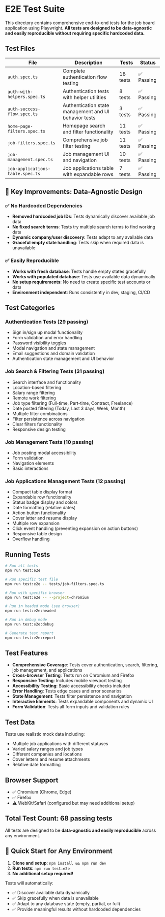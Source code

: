 # E2E Test Suite

This directory contains comprehensive end-to-end tests for the job board application using Playwright. **All tests are designed to be data-agnostic and easily reproducible without requiring specific hardcoded data.**

## Test Files

| File | Description | Tests | Status |
|------|-------------|-------|--------|
| `auth.spec.ts` | Complete authentication flow testing | 18 tests | ✅ Passing |
| `auth-with-helpers.spec.ts` | Authentication tests with helper utilities | 8 tests | ✅ Passing |
| `auth-success-flow.spec.ts` | Authentication state management and UI behavior tests | 3 tests | ✅ Passing |
| `home-page-filters.spec.ts` | Homepage search and filter functionality | 11 tests | ✅ Passing |
| `job-filters.spec.ts` | Comprehensive job filter testing | 11 tests | ✅ Passing |
| `job-management.spec.ts` | Job management UI and navigation | 10 tests | ✅ Passing |
| `job-applications-table.spec.ts` | Job applications table with expandable rows | 7 tests | ✅ Passing |

## 🎯 **Key Improvements: Data-Agnostic Design**

### ✅ **No Hardcoded Dependencies**
- **Removed hardcoded job IDs**: Tests dynamically discover available job data
- **No fixed search terms**: Tests try multiple search terms to find working data
- **Dynamic company/user discovery**: Tests adapt to any available data
- **Graceful empty state handling**: Tests skip when required data is unavailable

### ✅ **Easily Reproducible**
- **Works with fresh database**: Tests handle empty states gracefully
- **Works with populated database**: Tests use available data dynamically
- **No setup requirements**: No need to create specific test accounts or data
- **Environment independent**: Runs consistently in dev, staging, CI/CD

## Test Categories

### Authentication Tests (29 passing)
- Sign in/sign up modal functionality
- Form validation and error handling
- Password visibility toggles
- Modal navigation and state management
- Email suggestions and domain validation
- Authentication state management and UI behavior

### Job Search & Filtering Tests (31 passing)
- Search interface and functionality
- Location-based filtering
- Salary range filtering
- Remote work filtering
- Job type filtering (Full-time, Part-time, Contract, Freelance)
- Date posted filtering (Today, Last 3 days, Week, Month)
- Multiple filter combinations
- Filter persistence across navigation
- Clear filters functionality
- Responsive design testing

### Job Management Tests (10 passing)
- Job posting modal accessibility
- Form validation
- Navigation elements
- Basic interactions

### Job Applications Management Tests (12 passing)
- Compact table display format
- Expandable row functionality
- Status badge display and colors
- Date formatting (relative dates)
- Action button functionality
- Cover letter and resume display
- Multiple row expansion
- Click event handling (preventing expansion on action buttons)
- Responsive table design
- Overflow handling

## Running Tests

```bash
# Run all tests
npm run test:e2e

# Run specific test file
npm run test:e2e -- tests/job-filters.spec.ts

# Run with specific browser
npm run test:e2e -- --project=chromium

# Run in headed mode (see browser)
npm run test:e2e:headed

# Run in debug mode
npm run test:e2e:debug

# Generate test report
npm run test:e2e:report
```

## Test Features

- **Comprehensive Coverage**: Tests cover authentication, search, filtering, job management, and applications
- **Cross-browser Testing**: Tests run on Chromium and Firefox
- **Responsive Testing**: Includes mobile viewport testing
- **Accessibility Testing**: Basic accessibility checks included
- **Error Handling**: Tests edge cases and error scenarios
- **State Management**: Tests filter persistence and navigation
- **Interactive Elements**: Tests expandable components and dynamic UI
- **Form Validation**: Tests all form inputs and validation rules

## Test Data

Tests use realistic mock data including:
- Multiple job applications with different statuses
- Varied salary ranges and job types
- Different companies and locations
- Cover letters and resume attachments
- Relative date formatting

## Browser Support

- ✅ Chromium (Chrome, Edge)
- ✅ Firefox
- ⚠️ WebKit/Safari (configured but may need additional setup)

## Total Test Count: 68 passing tests

All tests are designed to be **data-agnostic and easily reproducible** across any environment.

## 🚀 **Quick Start for Any Environment**

1. **Clone and setup**: `npm install && npm run dev`
2. **Run tests**: `npm run test:e2e`
3. **No additional setup required!**

Tests will automatically:
- ✅ Discover available data dynamically
- ✅ Skip gracefully when data is unavailable  
- ✅ Adapt to any database state (empty, partial, or full)
- ✅ Provide meaningful results without hardcoded dependencies 